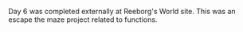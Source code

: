 Day 6 was completed externally at Reeborg's World site. This was an escape the maze project related to functions.